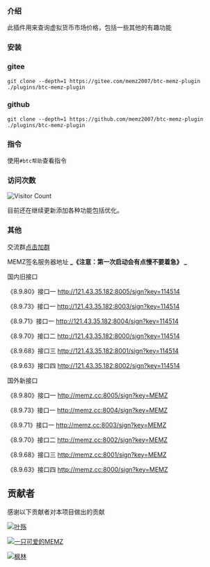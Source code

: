 ### 介绍
 此插件用来查询虚拟货币市场价格，包括一些其他的有趣功能


### 安装
### gitee
```
git clone --depth=1 https://gitee.com/memz2007/btc-memz-plugin ./plugins/btc-memz-plugin
```
### github
```
git clone --depth=1 https://github.com/memz2007/btc-memz-plugin ./plugins/btc-memz-plugin
```

### 指令
 使用`#btc帮助`查看指令

### 访问次数
![Visitor Count](https://profile-counter.glitch.me/btc-memz-plugin/count.svg)


 目前还在继续更新添加各种功能包括优化。

### 其他
 交流群[点击加群](http://qm.qq.com/cgi-bin/qm/qr?_wv=1027&k=5HdR6UtrBmBrRGOyBYseWYVYx29ZEhxv&authKey=J%2Be5%2FDn%2BUF7lGKhgPa4ybyNFKx0ZMRBlnQuN7LldmhGT0ly%2FEgxiDIl%2BcRbmgOwX&noverify=0&group_code=235589956)

 MEMZ签名服务器地址  **_《注意：第一次启动会有点慢不要着急》
_**  
 
 国内旧接口

《8.9.80》接口一 http://121.43.35.182:8005/sign?key=114514

《8.9.73》接口一 http://121.43.35.182:8003/sign?key=114514

《8.9.71》接口一 http://121.43.35.182:8004/sign?key=114514

《8.9.70》接口二 http://121.43.35.182:8000/sign?key=114514

《8.9.68》接口三 http://121.43.35.182:8001/sign?key=114514

《8.9.63》接口四 http://121.43.35.182:8002/sign?key=114514

 国外新接口

《8.9.80》接口一 http://memz.cc:8005/sign?key=MEMZ

《8.9.73》接口一 http://memz.cc:8004/sign?key=MEMZ

《8.9.71》接口一 http://memz.cc:8003/sign?key=MEMZ

《8.9.70》接口二 http://memz.cc:8002/sign?key=MEMZ

《8.9.68》接口三 http://memz.cc:8001/sign?key=MEMZ

《8.9.63》接口四 http://memz.cc:8000/sign?key=MEMZ

## 贡献者

感谢以下贡献者对本项目做出的贡献

<div class="content" id="contributor-list"><a href="/maple-leaf-sweeping" class="js-popover-card" data-username="maple-leaf-sweeping">
  <img class="ui avatar image" alt="叶殇" src="https://foruda.gitee.com/avatar/1692275580215714017/12251183_maple-leaf-sweeping_1692275580.png!avatar60">
  
</a><a href="/memz2007" class="js-popover-card" data-username="memz2007">
  <img class="ui avatar image" alt="一只可爱的MEMZ" src="https://foruda.gitee.com/avatar/1689260712231004365/8609035_alitax_1689260712.png!avatar60">
  
</a><a href="/fenglinit" class="js-popover-card" data-username="fenglinit">
  <img class="ui avatar image" alt="枫林" src="https://foruda.gitee.com/avatar/1692966261783724602/11918480_lin-zhi-xuan_1692966261.png!avatar60">
  
</a></div>